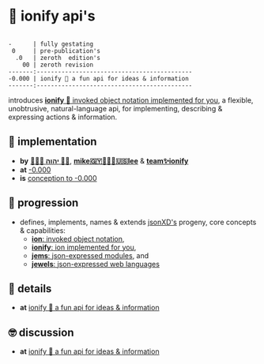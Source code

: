 # 🧬 ionify api's

```text
       
-      | fully gestating
 0     | pre-publication's
  .0   | zeroth  edition's
    00 | zeroth revision
-------:--------------------------------------------
-0.000 | ionify 🧬 a fun api for ideas & information
-------:--------------------------------------------
```

introduces [**ionify** 🧬 invoked object notation implemented for you](https://meet.ionify.net/),
a flexible, unobtrusive, natural-language api, for implementing,
describing & expressing actions & information.

## 🌴 implementation

+ **by**  [**🙇🏾‍♂️ יהוה 🤲🏾**](https://deal.ionify.net/),
          [**mike🇬🇾👨🏾‍💻🇺🇸lee**](https://mike.ionify.net/) &
          [**team✨ionify**](https://team.ionify.net/)
+ **at** <a href="https://github.com/ionify/ionify/releases/tag/-0.000">-0.000</a>
+ **is** <a href="https://github.com/ionify/ionify/compare/f1110811f6bf62a29a5ae59bc63e093e75f5e3da...-0.000">
         conception to -0.000
         </a>

## 🌱 progression

+ defines, implements, names & extends
  [jsonXD's](https://www.slideshare.net/iskitz/using-jsonxd-for-crossdomain-json-exchange)
  progeny, core concepts & capabilities:
  + [**ion**: invoked object notation](https://ion.ionify.net/),
  + [**ionify**: ion implemented for you](https://seek.ionify.net/),
  + [**jems**: json-expressed modules](https://jems.ionify.net/), and
  + [**jewels**: json-expressed web languages](https://jewels.ionify.net/)

## 🧠 details

+ **at**  <a href="https://github.com/ionify/about/blob/public/packs/-0.000.md#ionify-apis">
          ionify 🎁 a fun api for ideas & information
          </a>

## 🤓 discussion

+ **at** <a href="https://github.com/ionify/ionify/discussions/categories/releases#discussions-list">
         ionify 🧬 a fun api for ideas & information
         </a>
